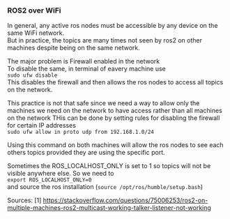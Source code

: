### ROS2 over WiFi

In general, any active ros nodes must be accessible by any device on the same WiFi network.  
But in practice, the topics are many times not seen by ros2 on other machines despite being on the same network.  

The major problem is Firewall enabled in the network  
To disable the same, in terminal of eavery machine use  
`sudo ufw disable`   
This disables the firewall and then allows the ros nodes to access all topics on the network. 

This practice is not that safe since we need a way to allow only the machines we need on the network to have access rather than all machines on the network
THis can be done by setting rules for disabling the firewall for certain IP addresses  
`sudo ufw allow in proto udp from 192.168.1.0/24`

Using this command on both machines will allow the ros nodes to see each others topics provided they are using the specific port.
  
Sometimes the ROS_LOCALHOST_ONLY is set to 1 so topics will not be visible anywhere else. So we need to  
  `export ROS_LOCALHOST_ONLY=0`  
  and source the ros installation (`source /opt/ros/humble/setup.bash`)  

Sources: 
 [1] https://stackoverflow.com/questions/75006253/ros2-on-multiple-machines-ros2-multicast-working-talker-listener-not-working
